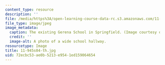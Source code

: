 ```yaml
---
content_type: resource
description: ''
file: /media/https%3A/open-learning-course-data-rc.s3.amazonaws.com/11-945-springfield-studio-spring-2004/72ecbc53ae0b5213e9541ed159064654_11-945s04-th.jpg
file_type: image/jpeg
image_metadata:
  caption: The existing Gerena School in Springfield. (Image courtesy of the studio.)
  credit: ''
  image-alt: A photo of a wide school hallway.
resourcetype: Image
title: 11-945s04-th.jpg
uid: 72ecbc53-ae0b-5213-e954-1ed159064654
---
```

